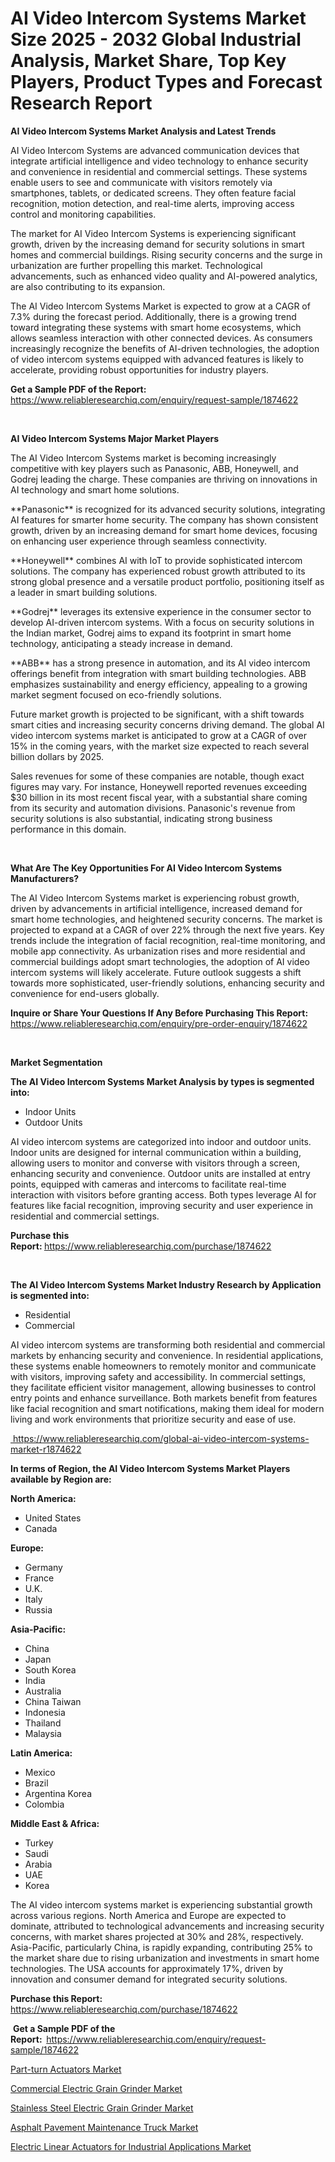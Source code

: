 <p><h1>AI Video Intercom Systems Market Size 2025 - 2032 Global Industrial Analysis, Market Share, Top Key Players, Product Types and Forecast Research Report</h1></p><p><strong>AI Video Intercom Systems Market Analysis and Latest Trends</strong></p>
<p><p>AI Video Intercom Systems are advanced communication devices that integrate artificial intelligence and video technology to enhance security and convenience in residential and commercial settings. These systems enable users to see and communicate with visitors remotely via smartphones, tablets, or dedicated screens. They often feature facial recognition, motion detection, and real-time alerts, improving access control and monitoring capabilities.</p><p>The market for AI Video Intercom Systems is experiencing significant growth, driven by the increasing demand for security solutions in smart homes and commercial buildings. Rising security concerns and the surge in urbanization are further propelling this market. Technological advancements, such as enhanced video quality and AI-powered analytics, are also contributing to its expansion.</p><p>The AI Video Intercom Systems Market is expected to grow at a CAGR of 7.3% during the forecast period. Additionally, there is a growing trend toward integrating these systems with smart home ecosystems, which allows seamless interaction with other connected devices. As consumers increasingly recognize the benefits of AI-driven technologies, the adoption of video intercom systems equipped with advanced features is likely to accelerate, providing robust opportunities for industry players.</p></p>
<p><strong>Get a Sample PDF of the Report:&nbsp;</strong> <a href="https://www.reliableresearchiq.com/enquiry/request-sample/1874622?utm_campaign=1837&utm_medium=2&utm_source=Github&utm_content=ia&utm_term=28022025&utm_id=ai-video-intercom-systems">https://www.reliableresearchiq.com/enquiry/request-sample/1874622</a></p>
<p>&nbsp;</p>
<p><strong>AI Video Intercom Systems Major Market Players</strong></p>
<p><p>The AI Video Intercom Systems market is becoming increasingly competitive with key players such as Panasonic, ABB, Honeywell, and Godrej leading the charge. These companies are thriving on innovations in AI technology and smart home solutions. </p><p>**Panasonic** is recognized for its advanced security solutions, integrating AI features for smarter home security. The company has shown consistent growth, driven by an increasing demand for smart home devices, focusing on enhancing user experience through seamless connectivity. </p><p>**Honeywell** combines AI with IoT to provide sophisticated intercom solutions. The company has experienced robust growth attributed to its strong global presence and a versatile product portfolio, positioning itself as a leader in smart building solutions.</p><p>**Godrej** leverages its extensive experience in the consumer sector to develop AI-driven intercom systems. With a focus on security solutions in the Indian market, Godrej aims to expand its footprint in smart home technology, anticipating a steady increase in demand.</p><p>**ABB** has a strong presence in automation, and its AI video intercom offerings benefit from integration with smart building technologies. ABB emphasizes sustainability and energy efficiency, appealing to a growing market segment focused on eco-friendly solutions.</p><p>Future market growth is projected to be significant, with a shift towards smart cities and increasing security concerns driving demand. The global AI video intercom systems market is anticipated to grow at a CAGR of over 15% in the coming years, with the market size expected to reach several billion dollars by 2025.</p><p>Sales revenues for some of these companies are notable, though exact figures may vary. For instance, Honeywell reported revenues exceeding $30 billion in its most recent fiscal year, with a substantial share coming from its security and automation divisions. Panasonic's revenue from security solutions is also substantial, indicating strong business performance in this domain.</p></p>
<p>&nbsp;</p>
<p><strong>What Are The Key Opportunities For AI Video Intercom Systems Manufacturers?</strong></p>
<p><p>The AI Video Intercom Systems market is experiencing robust growth, driven by advancements in artificial intelligence, increased demand for smart home technologies, and heightened security concerns. The market is projected to expand at a CAGR of over 22% through the next five years. Key trends include the integration of facial recognition, real-time monitoring, and mobile app connectivity. As urbanization rises and more residential and commercial buildings adopt smart technologies, the adoption of AI video intercom systems will likely accelerate. Future outlook suggests a shift towards more sophisticated, user-friendly solutions, enhancing security and convenience for end-users globally.</p></p>
<p><strong>Inquire or Share Your Questions If Any Before Purchasing This Report:</strong> <a href="https://www.reliableresearchiq.com/enquiry/pre-order-enquiry/1874622?utm_campaign=1837&utm_medium=2&utm_source=Github&utm_content=ia&utm_term=28022025&utm_id=ai-video-intercom-systems">https://www.reliableresearchiq.com/enquiry/pre-order-enquiry/1874622</a></p>
<p>&nbsp;</p>
<p><strong>Market Segmentation</strong></p>
<p><strong>The AI Video Intercom Systems Market Analysis by types is segmented into:</strong></p>
<p><ul><li>Indoor Units</li><li>Outdoor Units</li></ul></p>
<p><p>AI video intercom systems are categorized into indoor and outdoor units. Indoor units are designed for internal communication within a building, allowing users to monitor and converse with visitors through a screen, enhancing security and convenience. Outdoor units are installed at entry points, equipped with cameras and intercoms to facilitate real-time interaction with visitors before granting access. Both types leverage AI for features like facial recognition, improving security and user experience in residential and commercial settings.</p></p>
<p><strong>Purchase this Report:&nbsp;</strong><a href="https://www.reliableresearchiq.com/purchase/1874622?utm_campaign=1837&utm_medium=2&utm_source=Github&utm_content=ia&utm_term=28022025&utm_id=ai-video-intercom-systems">https://www.reliableresearchiq.com/purchase/1874622</a></p>
<p>&nbsp;</p>
<p><strong>The AI Video Intercom Systems Market Industry Research by Application is segmented into:</strong></p>
<p><ul><li>Residential</li><li>Commercial</li></ul></p>
<p><p>AI video intercom systems are transforming both residential and commercial markets by enhancing security and convenience. In residential applications, these systems enable homeowners to remotely monitor and communicate with visitors, improving safety and accessibility. In commercial settings, they facilitate efficient visitor management, allowing businesses to control entry points and enhance surveillance. Both markets benefit from features like facial recognition and smart notifications, making them ideal for modern living and work environments that prioritize security and ease of use.</p></p>
<p><a href="https://www.reliableresearchiq.com/global-ai-video-intercom-systems-market-r1874622?utm_campaign=1837&utm_medium=2&utm_source=Github&utm_content=ia&utm_term=28022025&utm_id=ai-video-intercom-systems">&nbsp;https://www.reliableresearchiq.com/global-ai-video-intercom-systems-market-r1874622</a></p>
<p><strong>In terms of Region, the AI Video Intercom Systems Market Players available by Region are:</strong></p>
<p>
    <p> <strong> North America: </strong>
        <ul>
            <li>United States</li>
            <li>Canada</li>
        </ul>
        </p> 
    <p> <strong> Europe: </strong>
        <ul>
            <li>Germany</li>
            <li>France</li>
            <li>U.K.</li>
            <li>Italy</li>
            <li>Russia</li>
        </ul>
        </p> 
    <p> <strong> Asia-Pacific: </strong>
        <ul>
            <li>China</li>
            <li>Japan</li>
            <li>South Korea</li>
            <li>India</li>
            <li>Australia</li>
            <li>China Taiwan</li>
            <li>Indonesia</li>
            <li>Thailand</li>
            <li>Malaysia</li>
        </ul>
        </p> 
    <p> <strong> Latin America: </strong>
        <ul>
            <li>Mexico</li>
            <li>Brazil</li>
            <li>Argentina Korea</li>
            <li>Colombia</li>
        </ul>
        </p> 
    <p> <strong> Middle East & Africa: </strong>
        <ul>
            <li>Turkey</li>
            <li>Saudi</li>
            <li>Arabia</li>
            <li>UAE</li>
            <li>Korea</li>
        </ul>
    </p>
    </p>
<p><p>The AI video intercom systems market is experiencing substantial growth across various regions. North America and Europe are expected to dominate, attributed to technological advancements and increasing security concerns, with market shares projected at 30% and 28%, respectively. Asia-Pacific, particularly China, is rapidly expanding, contributing 25% to the market share due to rising urbanization and investments in smart home technologies. The USA accounts for approximately 17%, driven by innovation and consumer demand for integrated security solutions.</p></p>
<p><strong>Purchase this Report: </strong><a href="https://www.reliableresearchiq.com/purchase/1874622?utm_campaign=1837&utm_medium=2&utm_source=Github&utm_content=ia&utm_term=28022025&utm_id=ai-video-intercom-systems">https://www.reliableresearchiq.com/purchase/1874622</a></p>
<p>&nbsp;<strong>Get a Sample PDF of the Report:&nbsp;&nbsp;</strong><a href="https://www.reliableresearchiq.com/enquiry/request-sample/1874622?utm_campaign=1837&utm_medium=2&utm_source=Github&utm_content=ia&utm_term=28022025&utm_id=ai-video-intercom-systems">https://www.reliableresearchiq.com/enquiry/request-sample/1874622</a></p>
<p><strong></strong></p>
<p><p><a href="https://github.com/lehumiston1971679/Market-Research-Report-List-1/blob/main/part-turn-actuators-market.md?utm_campaign=1837&utm_medium=2&utm_source=Github&utm_content=ia&utm_term=28022025&utm_id=ai-video-intercom-systems">Part-turn Actuators Market</a></p><p><a href="https://github.com/LilianFaulkner65/Market-Research-Report-List-1/blob/main/commercial-electric-grain-grinder-market.md?utm_campaign=1837&utm_medium=2&utm_source=Github&utm_content=ia&utm_term=28022025&utm_id=ai-video-intercom-systems">Commercial Electric Grain Grinder Market</a></p><p><a href="https://github.com/SamiaChowdhury801/Market-Research-Report-List-1/blob/main/stainless-steel-electric-grain-grinder-market.md?utm_campaign=1837&utm_medium=2&utm_source=Github&utm_content=ia&utm_term=28022025&utm_id=ai-video-intercom-systems">Stainless Steel Electric Grain Grinder Market</a></p><p><a href="https://github.com/AKSHATREPORTPRIME/Market-Research-Report-List-7/blob/main/asphalt-pavement-maintenance-truck-market.md?utm_campaign=1837&utm_medium=2&utm_source=Github&utm_content=ia&utm_term=28022025&utm_id=ai-video-intercom-systems">Asphalt Pavement Maintenance Truck Market</a></p><p><a href="https://github.com/rileymgdorcas/Market-Research-Report-List-1/blob/main/electric-linear-actuators-for-industrial-applications-market.md?utm_campaign=1837&utm_medium=2&utm_source=Github&utm_content=ia&utm_term=28022025&utm_id=ai-video-intercom-systems">Electric Linear Actuators for Industrial Applications Market</a></p></p>